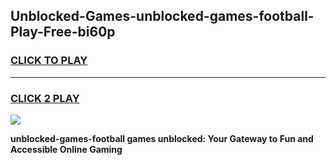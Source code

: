 
## Unblocked-Games-unblocked-games-football-Play-Free-bi60p
<h3>
<a href="https://premium76.site?title=unblocked-games-football&ref=19M">CLICK TO PLAY</a></h3>
<hr>

<h3>
<a href="https://premium76.site?title=unblocked-games-football&ref=19M">CLICK 2 PLAY</a>
  
</h3>

<a href="https://premium76.site?title=unblocked-games-football&ref=19M"><img src="https://clearcache.store/games.png"></a>


**unblocked-games-football games unblocked: Your Gateway to Fun and Accessible Online Gaming**

